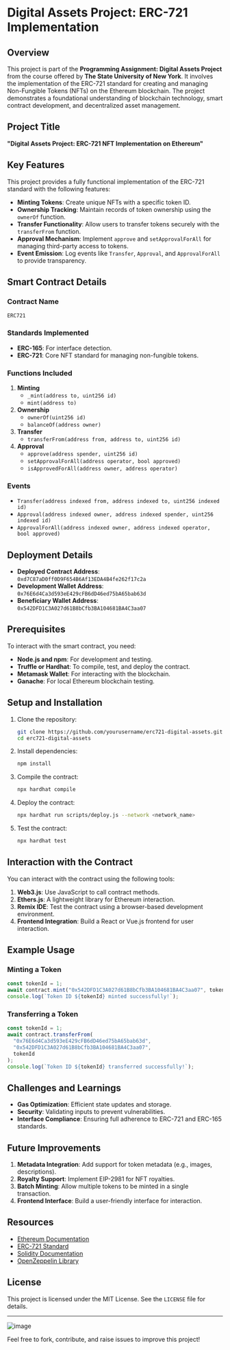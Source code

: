 # Digital Assets Project: ERC-721 Implementation

## Overview
This project is part of the **Programming Assignment: Digital Assets Project** from the course offered by **The State University of New York**. It involves the implementation of the ERC-721 standard for creating and managing Non-Fungible Tokens (NFTs) on the Ethereum blockchain. The project demonstrates a foundational understanding of blockchain technology, smart contract development, and decentralized asset management.

## Project Title
**"Digital Assets Project: ERC-721 NFT Implementation on Ethereum"**

## Key Features
This project provides a fully functional implementation of the ERC-721 standard with the following features:

- **Minting Tokens**: Create unique NFTs with a specific token ID.
- **Ownership Tracking**: Maintain records of token ownership using the `ownerOf` function.
- **Transfer Functionality**: Allow users to transfer tokens securely with the `transferFrom` function.
- **Approval Mechanism**: Implement `approve` and `setApprovalForAll` for managing third-party access to tokens.
- **Event Emission**: Log events like `Transfer`, `Approval`, and `ApprovalForAll` to provide transparency.

## Smart Contract Details

### Contract Name
`ERC721`

### Standards Implemented
- **ERC-165**: For interface detection.
- **ERC-721**: Core NFT standard for managing non-fungible tokens.

### Functions Included
1. **Minting**
   - `_mint(address to, uint256 id)`
   - `mint(address to)`
2. **Ownership**
   - `ownerOf(uint256 id)`
   - `balanceOf(address owner)`
3. **Transfer**
   - `transferFrom(address from, address to, uint256 id)`
4. **Approval**
   - `approve(address spender, uint256 id)`
   - `setApprovalForAll(address operator, bool approved)`
   - `isApprovedForAll(address owner, address operator)`

### Events
- `Transfer(address indexed from, address indexed to, uint256 indexed id)`
- `Approval(address indexed owner, address indexed spender, uint256 indexed id)`
- `ApprovalForAll(address indexed owner, address indexed operator, bool approved)`

## Deployment Details

- **Deployed Contract Address**: `0xd7C87aD0ff0D9F654B6Af13EDA4B4fe262f17c2a`
- **Development Wallet Address**: `0x76E6d4Ca3d593eE429cFB6dD46ed75bA65bab63d`
- **Beneficiary Wallet Address**: `0x542DFD1C3A027d61B8bCfb3BA104681BA4C3aa07`

## Prerequisites
To interact with the smart contract, you need:

- **Node.js and npm**: For development and testing.
- **Truffle or Hardhat**: To compile, test, and deploy the contract.
- **Metamask Wallet**: For interacting with the blockchain.
- **Ganache**: For local Ethereum blockchain testing.

## Setup and Installation

1. Clone the repository:
   ```bash
   git clone https://github.com/yourusername/erc721-digital-assets.git
   cd erc721-digital-assets
   ```

2. Install dependencies:
   ```bash
   npm install
   ```

3. Compile the contract:
   ```bash
   npx hardhat compile
   ```

4. Deploy the contract:
   ```bash
   npx hardhat run scripts/deploy.js --network <network_name>
   ```

5. Test the contract:
   ```bash
   npx hardhat test
   ```

## Interaction with the Contract

You can interact with the contract using the following tools:

1. **Web3.js**: Use JavaScript to call contract methods.
2. **Ethers.js**: A lightweight library for Ethereum interaction.
3. **Remix IDE**: Test the contract using a browser-based development environment.
4. **Frontend Integration**: Build a React or Vue.js frontend for user interaction.

## Example Usage

### Minting a Token
```javascript
const tokenId = 1;
await contract.mint("0x542DFD1C3A027d61B8bCfb3BA104681BA4C3aa07", tokenId);
console.log(`Token ID ${tokenId} minted successfully!`);
```

### Transferring a Token
```javascript
const tokenId = 1;
await contract.transferFrom(
  "0x76E6d4Ca3d593eE429cFB6dD46ed75bA65bab63d",
  "0x542DFD1C3A027d61B8bCfb3BA104681BA4C3aa07",
  tokenId
);
console.log(`Token ID ${tokenId} transferred successfully!`);
```

## Challenges and Learnings
- **Gas Optimization**: Efficient state updates and storage.
- **Security**: Validating inputs to prevent vulnerabilities.
- **Interface Compliance**: Ensuring full adherence to ERC-721 and ERC-165 standards.

## Future Improvements
1. **Metadata Integration**: Add support for token metadata (e.g., images, descriptions).
2. **Royalty Support**: Implement EIP-2981 for NFT royalties.
3. **Batch Minting**: Allow multiple tokens to be minted in a single transaction.
4. **Frontend Interface**: Build a user-friendly interface for interaction.

## Resources
- [Ethereum Documentation](https://ethereum.org/en/developers/)
- [ERC-721 Standard](https://eips.ethereum.org/EIPS/eip-721)
- [Solidity Documentation](https://docs.soliditylang.org/)
- [OpenZeppelin Library](https://openzeppelin.com/contracts/)

## License
This project is licensed under the MIT License. See the `LICENSE` file for details.

---

![image](https://github.com/user-attachments/assets/e55cc779-2187-4f6b-94a4-6d2ce00c4545)

Feel free to fork, contribute, and raise issues to improve this project!

